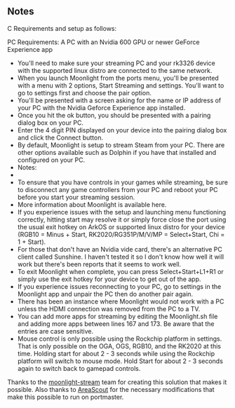 ## Notes

C Requirements and setup as follows:

PC Requirements:
A PC with an Nvidia 600 GPU or newer
GeForce Experience app

* You'll need to make sure your streaming PC and your rk3326 device with the supported linux distro are connected to the same network.
* When you launch Moonlight from the ports menu, you'll be presented with a menu with 2 options, Start Streaming and settings. You'll want to go to settings first and choose the pair option.
* You'll be presented with a screen asking for the name or IP address of your PC with the Nvidia Geforce Experience app installed.
* Once you hit the ok button, you should be presented with a pairing dialog box on your PC.
* Enter the 4 digit PIN displayed on your device into the pairing dialog box and click the Connect button.
* By default, Moonlight is setup to stream Steam from your PC. There are other options available such as Dolphin if you have that installed and configured on your PC.
* Notes:
* 
* To ensure that you have controls in your games while streaming, be sure to disconnect any game controllers from your PC and reboot your PC before you start your streaming session.
* More information about Moonlight is available here.
* If you experience issues with the setup and launching menu functioning correctly, hitting start may resolve it or simply force close the port using the usual exit hotkey on ArkOS or supported linux distro for your device (RGB10 = Minus + Start, RK2020/RG351P/M/V/MP = Select+Start, Chi = 1 + Start).
* For those that don't have an Nvidia vide card, there's an alternative PC client called Sunshine. I haven't tested it so I don't know how well it will work but there's been reports that it seems to work well.
* To exit Moonlight when complete, you can press Select+Start+L1+R1 or simply use the exit hotkey for your device to get out of the app.
* If you experience issues reconnecting to your PC, go to settings in the Moonlight app and unpair the PC then do another pair again.
* There has been an instance where Moonlight would not work with a PC unless the HDMI connection was removed from the PC to a TV.
* You can add more apps for streaming by editing the Moonlight.sh file and adding more apps between lines 167 and 173. Be aware that the entries are case sensitive.
* Mouse control is only possible using the Rockchip platform in settings. That is only possible on the OGA, OGS, RGB10, and the RK2020 at this time. Holding start for about 2 - 3 seconds while using the Rockchip platform will switch to mouse mode. Hold Start for about 2 - 3 seconds again to switch back to gamepad controls.



Thanks to the [moonlight-stream](https://github.com/moonlight-stream/moonlight-embedded) team for creating this solution that makes it possible.  Also thanks to [AreaScout](https://github.com/AreaScout/moonlight-embedded) for the necessary modifications that make this possible to run on portmaster.



